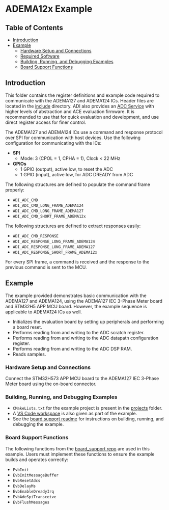 ﻿# ADEMA12x Example

## Table of Contents

- [Introduction](#introduction)
- [Example](#example)
  - [Hardware Setup and Connections](#hardware-setup-and-connections)
  - [Required Software](#required-software)
  - [Building, Running, and Debugging Examples](#building-running-and-debugging-examples)
  - [Board Support Functions](#board-support-functions)

## Introduction

This folder contains the register definitions and example code required to communicate with the ADEMA127 and ADEMA124 ICs. Header files are located in the [include](include) directory. ADI also provides an [ADC Service](https://github.com/analogdevicesinc/energy-adc-service) with higher levels of abstraction and ACE evaluation firmware. It is recommended to use that for quick evaluation and development, and use direct register access for finer control.

The ADEMA127 and ADEMA124 ICs use a command and response protocol over SPI for communication with host devices. Use the following configuration for communicating with the ICs:

- **SPI**
  - Mode: 3 (CPOL = 1, CPHA = 1), Clock < 22 MHz
- **GPIOs**
  - 1 GPIO (output), active low, to reset the ADC
  - 1 GPIO (input), active low, for ADC DREADY from ADC

The following structures are defined to populate the command frame properly:

- `ADI_ADC_CMD`
- `ADI_ADC_CMD_LONG_FRAME_ADEMA124`
- `ADI_ADC_CMD_LONG_FRAME_ADEMA127`
- `ADI_ADC_CMD_SHORT_FRAME_ADEMA12x`

The following structures are defined to extract responses easily:

- `ADI_ADC_CMD_RESPONSE`
- `ADI_ADC_RESPONSE_LONG_FRAME_ADEMA124`
- `ADI_ADC_RESPONSE_LONG_FRAME_ADEMA127`
- `ADI_ADC_RESPONSE_SHORT_FRAME_ADEMA12x`

For every SPI frame, a command is received and the response to the previous command is sent to the MCU.

## Example

The example provided demonstrates basic communication with the ADEMA127 and ADEMA124, using the ADEMA127 IEC 3-Phase Meter board and STM32H5 APP MCU board. However, the example sequence is applicable to ADEMA124 ICs as well.

- Initializes the evaluation board by setting up peripherals and performing a board reset.
- Performs reading from and writing to the ADC scratch register.
- Performs reading from and writing to the ADC datapath configuration register.
- Performs reading from and writing to the ADC DSP RAM.
- Reads samples.

### Hardware Setup and Connections

Connect the STM32H573 APP MCU board to the ADEMA127 IEC 3-Phase Meter board using the on-board connector.


### Building, Running, and Debugging Examples

- `CMakeLists.txt` for the example project is present in the [projects](examples/projects/) folder.
- A [VS Code workspace](examples/projects/frame_format_example.code-workspace) is also given as part of the example.
- See the [board support readme](https://github.com/analogdevicesinc/energy-board-support/blob/main/stm/app_mcu_h5/readme.md) for instructions on building, running, and debugging the example.

### Board Support Functions

The following functions from the [board_support repo](https://github.com/analogdevicesinc/energy-board-support/tree/main/generic/include) are used in this example. Users must implement these functions to ensure the example builds and operates correctly:

- `EvbInit`
- `EvbInitMessageBuffer`
- `EvbResetAdcs`
- `EvbDelayMs`
- `EvbEnableDreadyIrq`
- `EvbAdeSpiTransceive`
- `EvbFlushMessages`
